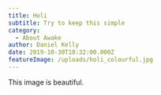 ```yaml
---
title: Holi
subtitle: Try to keep this simple
category:
  - About Awake
author: Daniel Kelly
date: 2019-10-30T18:32:00.000Z
featureImage: /uploads/holi_colourful.jpg
---
```

This image is beautiful.
